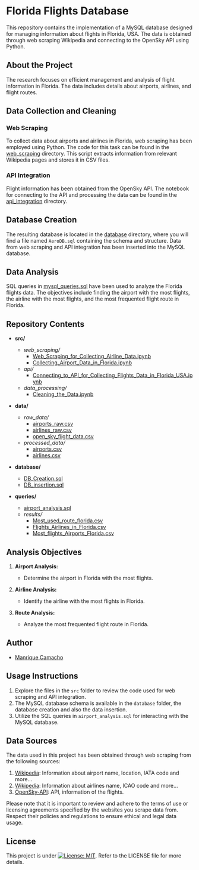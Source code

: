 # Florida Flights Database

This repository contains the implementation of a MySQL database designed for managing information about flights in Florida, USA. The data is obtained through web scraping Wikipedia and connecting to the OpenSky API using Python.

## About the Project

The research focuses on efficient management and analysis of flight information in Florida. The data includes details about airports, airlines, and flight routes.

## Data Collection and Cleaning

### Web Scraping
To collect data about airports and airlines in Florida, web scraping has been employed using Python. The code for this task can be found in the [web_scraping](src/web_scraping) directory. This script extracts information from relevant Wikipedia pages and stores it in CSV files.

### API Integration
Flight information has been obtained from the OpenSky API. The notebook for connecting to the API and processing the data can be found in the [api_integration](src/api_integration) directory.

## Database Creation

The resulting database is located in the [database](database) directory, where you will find a file named `AeroDB.sql` containing the schema and structure. Data from web scraping and API integration has been inserted into the MySQL database.

## Data Analysis

SQL queries in [mysql_queries.sql](queries/mysql_queries.sql) have been used to analyze the Florida flights data. The objectives include finding the airport with the most flights, the airline with the most flights, and the most frequented flight route in Florida.

## Repository Contents

- **src/**
  - *web_scraping/*
    - [Web_Scraping_for_Collecting_Airline_Data.ipynb](src/web_scraping/Web_Scraping_for_Collecting_Airline_Data.ipynb)
    - [Collecting_Airport_Data_in_Florida.ipynb](src/web_scraping/Collecting_Airport_Data_in_Florida.ipynb)
  - *api/*
    - [Connecting_to_API_for_Collecting_Flights_Data_in_Florida_USA.ipynb](src/api/Connecting_to_API_for_Collecting_Flights_Data_in_Florida_USA.ipynb)
  - *data_processing/*
    - [Cleaning_the_Data.ipynb](src/data_processing/Cleaning_the_Data.ipynb)

- **data/**
  - *raw_data/*
    - [airports_raw.csv](data/raw_data/airports_raw.csv)
    - [airlines_raw.csv](data/raw_data/airlines_raw.csv)
    - [open_sky_flight_data.csv](data/raw_data/open_sky_flight_data.csv)
  - *processed_data/*
    - [airports.csv](data/processed_data/airports.csv)
    - [airlines.csv](data/processed_data/airlines.csv)

- **database/**
  - [DB_Creation.sql](database/DB_Creation.sql)
  - [DB_insertion.sql](database/DB_insertion.sql)

- **queries/**
  - [airport_analysis.sql](queries/airport_analysis.sql)
  - *results/*
    - [Most_used_route_florida.csv](database/results/Most_used_route_florida.csv)
    - [Flights_Airlines_in_Florida.csv](database/results/Flights_Airlines_in_Florida.csv)
    - [Most_flights_Airports_Florida.csv](database/results/Most_flights_Airports_Florida.csv)




## Analysis Objectives

1. **Airport Analysis:**
   - Determine the airport in Florida with the most flights.

2. **Airline Analysis:**
   - Identify the airline with the most flights in Florida.

3. **Route Analysis:**
   - Analyze the most frequented flight route in Florida.

## Author

- [Manrique Camacho](https://www.linkedin.com/in/manriquecamachop/)

## Usage Instructions

1. Explore the files in the `src` folder to review the code used for web scraping and API integration.
2. The MySQL database schema is available in the `database` folder, the database creation and also the data insertion.
3. Utilize the SQL queries in `airport_analysis.sql` for interacting with the MySQL database.


## Data Sources

The data used in this project has been obtained through web scraping from the following sources:

1. [Wikipedia](https://en.wikipedia.org/wiki/List_of_airports_in_Florida): Information about airport name, location, IATA code and more...
2. [Wikipedia](https://en.wikipedia.org/wiki/List_of_airline_codes): Information about airlines name, ICAO code and more...
3.  [OpenSky-API](https://opensky-network.org/): API, information of the flights.

Please note that it is important to review and adhere to the terms of use or licensing agreements specified by the websites you scrape data from. Respect their policies and regulations to ensure ethical and legal data usage.

## License

This project is under [![License: MIT](https://img.shields.io/badge/License-MIT-yellow.svg)](https://opensource.org/licenses/MIT). Refer to the LICENSE file for more details.

